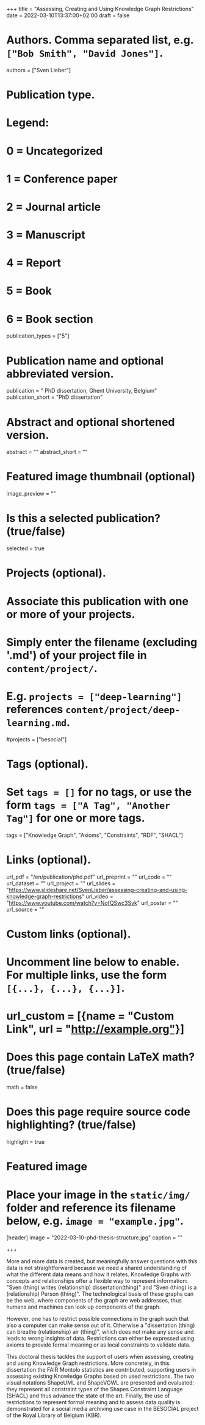 +++
title = "Assessing, Creating and Using Knowledge Graph Restrictions"
date = 2022-03-10T13:37:00+02:00
draft = false

# Authors. Comma separated list, e.g. `["Bob Smith", "David Jones"]`.
authors = ["Sven Lieber"]

# Publication type.
# Legend:
# 0 = Uncategorized
# 1 = Conference paper
# 2 = Journal article
# 3 = Manuscript
# 4 = Report
# 5 = Book
# 6 = Book section
publication_types = ["5"]

# Publication name and optional abbreviated version.
publication = " PhD dissertation, Ghent University, Belgium"
publication_short = "PhD dissertation"

# Abstract and optional shortened version.
abstract = ""
abstract_short = ""

# Featured image thumbnail (optional)
image_preview = ""

# Is this a selected publication? (true/false)
selected = true

# Projects (optional).
#   Associate this publication with one or more of your projects.
#   Simply enter the filename (excluding '.md') of your project file in `content/project/`.
#   E.g. `projects = ["deep-learning"]` references `content/project/deep-learning.md`.
#projects = ["besocial"]

# Tags (optional).
#   Set `tags = []` for no tags, or use the form `tags = ["A Tag", "Another Tag"]` for one or more tags.
tags = ["Knowledge Graph", "Axioms", "Constraints", "RDF", "SHACL"]

# Links (optional).
url_pdf = "/en/publication/phd.pdf"
url_preprint = ""
url_code = ""
url_dataset = ""
url_project = ""
url_slides = "https://www.slideshare.net/SvenLieber/assessing-creating-and-using-knowledge-graph-restrictions"
url_video = "https://www.youtube.com/watch?v=NofQSwc3Svk"
url_poster = ""
url_source = ""

# Custom links (optional).
#   Uncomment line below to enable. For multiple links, use the form `[{...}, {...}, {...}]`.
# url_custom = [{name = "Custom Link", url = "http://example.org"}]

# Does this page contain LaTeX math? (true/false)
math = false

# Does this page require source code highlighting? (true/false)
highlight = true

# Featured image
# Place your image in the `static/img/` folder and reference its filename below, e.g. `image = "example.jpg"`.
[header]
image = "2022-03-10-phd-thesis-structure.jpg"
caption = ""

+++

More and more data is created, but meaningfully answer questions with this data is not straightforward because we need a shared understanding of what the different data means and how it relates.
Knowledge Graphs with concepts and relationships offer a flexible way to represent information: "Sven (thing) writes (relationship) dissertation(thing)" and "Sven (thing) is a (relationship) Person (thing)".
The technological basis of these graphs can be the web, where components of the graph are web addresses, thus humans and machines can look up components of the graph.

However, one has to restrict possible connections in the graph such that also a computer can make sense out of it. 
Otherwise a "dissertation (thing) can breathe (relationship) air (thing)", which does not make any sense and leads to wrong insights of data.
Restrictions can either be expressed using axioms to provide formal meaning or as local constraints to validate data.

This doctoral thesis tackles the support of users when assessing, creating and using Knowledge Graph restrictions.
More concretely, in this dissertation the FAIR Montolo statistics are contributed, supporting users in assessing existing Knowledge Graphs based on used restrictions.
The two visual notations ShapeUML and ShapeVOWL are presented and evaluated: they represent all constraint types of the Shapes Constraint Language (SHACL) and thus advance the state of the art.
Finally, the use of restrictions to represent formal meaning and to assess data quality is demonstrated for a social media archiving use case in the BESOCIAL project of the Royal Library of Belgium (KBR).
